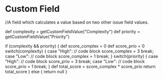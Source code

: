 
# Custom Field
//A field which calculates a value based on two other issue field values.

def complexity = getCustomFieldValue("Complexity")
def priority = getCustomFieldValue("Priority")

if (complexity && priority) {
    def score_complex = 0
    def score_prio = 0
    switch(complexity) {
    case "High":
        // code block
        score_complex = 3
        break;
    case "Low":
        // code block
        score_complex = 1
        break;
    }
    switch(priority) {
    case "High":
        // code block
        score_prio = 3
        break;
    case "Low":
        // code block
        score_prio = 1
        break;
    }
    def total_score = score_complex * score_prio
    return total_score
} else {
    return null
}